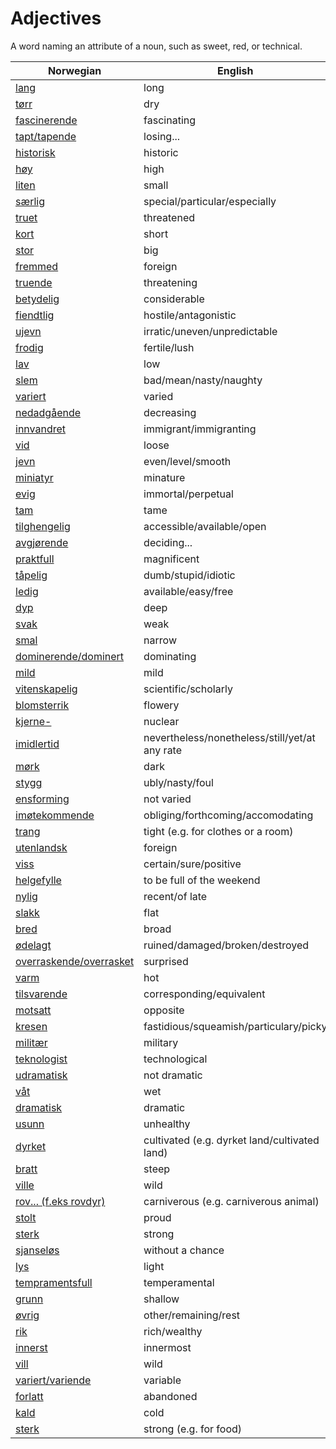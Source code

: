 # Adjectives

A word naming an attribute of a noun, such as sweet, red, or technical.

| Norwegian | English |
| --- | --- |
| [lang](https://www.ordnett.no/search?language=no&phrase=lang) | long |
| [tørr](https://www.ordnett.no/search?language=no&phrase=tørr) | dry |
| [fascinerende](https://www.ordnett.no/search?language=no&phrase=fascinerende) | fascinating |
| [tapt/tapende](https://www.ordnett.no/search?language=no&phrase=tapt/tapende) | losing... |
| [historisk](https://www.ordnett.no/search?language=no&phrase=historisk) | historic |
| [høy](https://www.ordnett.no/search?language=no&phrase=høy) | high |
| [liten](https://www.ordnett.no/search?language=no&phrase=liten) | small |
| [særlig](https://www.ordnett.no/search?language=no&phrase=særlig) | special/particular/especially |
| [truet](https://www.ordnett.no/search?language=no&phrase=truet) | threatened |
| [kort](https://www.ordnett.no/search?language=no&phrase=kort) | short |
| [stor](https://www.ordnett.no/search?language=no&phrase=stor) | big |
| [fremmed](https://www.ordnett.no/search?language=no&phrase=fremmed) | foreign |
| [truende](https://www.ordnett.no/search?language=no&phrase=truende) | threatening |
| [betydelig](https://www.ordnett.no/search?language=no&phrase=betydelig) | considerable |
| [fiendtlig](https://www.ordnett.no/search?language=no&phrase=fiendtlig) | hostile/antagonistic |
| [ujevn](https://www.ordnett.no/search?language=no&phrase=ujevn) | irratic/uneven/unpredictable |
| [frodig](https://www.ordnett.no/search?language=no&phrase=frodig) | fertile/lush |
| [lav](https://www.ordnett.no/search?language=no&phrase=lav) | low |
| [slem](https://www.ordnett.no/search?language=no&phrase=slem) | bad/mean/nasty/naughty |
| [variert](https://www.ordnett.no/search?language=no&phrase=variert) | varied |
| [nedadgående](https://www.ordnett.no/search?language=no&phrase=nedadgående) | decreasing |
| [innvandret](https://www.ordnett.no/search?language=no&phrase=innvandret) | immigrant/immigranting |
| [vid](https://www.ordnett.no/search?language=no&phrase=vid) | loose |
| [jevn](https://www.ordnett.no/search?language=no&phrase=jevn) | even/level/smooth |
| [miniatyr](https://www.ordnett.no/search?language=no&phrase=miniatyr) | minature |
| [evig](https://www.ordnett.no/search?language=no&phrase=evig) | immortal/perpetual |
| [tam](https://www.ordnett.no/search?language=no&phrase=tam) | tame |
| [tilghengelig](https://www.ordnett.no/search?language=no&phrase=tilghengelig) | accessible/available/open |
| [avgjørende](https://www.ordnett.no/search?language=no&phrase=avgjørende) | deciding... |
| [praktfull](https://www.ordnett.no/search?language=no&phrase=praktfull) | magnificent |
| [tåpelig](https://www.ordnett.no/search?language=no&phrase=tåpelig) | dumb/stupid/idiotic |
| [ledig](https://www.ordnett.no/search?language=no&phrase=ledig) | available/easy/free |
| [dyp](https://www.ordnett.no/search?language=no&phrase=dyp) | deep |
| [svak](https://www.ordnett.no/search?language=no&phrase=svak) | weak |
| [smal](https://www.ordnett.no/search?language=no&phrase=smal) | narrow |
| [dominerende/dominert](https://www.ordnett.no/search?language=no&phrase=dominerende/dominert) | dominating |
| [mild](https://www.ordnett.no/search?language=no&phrase=mild) | mild |
| [vitenskapelig](https://www.ordnett.no/search?language=no&phrase=vitenskapelig) | scientific/scholarly |
| [blomsterrik](https://www.ordnett.no/search?language=no&phrase=blomsterrik) | flowery |
| [kjerne-](https://www.ordnett.no/search?language=no&phrase=kjerne-) | nuclear |
| [imidlertid](https://www.ordnett.no/search?language=no&phrase=imidlertid) | nevertheless/nonetheless/still/yet/at any rate |
| [mørk](https://www.ordnett.no/search?language=no&phrase=mørk) | dark |
| [stygg](https://www.ordnett.no/search?language=no&phrase=stygg) | ubly/nasty/foul |
| [ensforming](https://www.ordnett.no/search?language=no&phrase=ensforming) | not varied |
| [imøtekommende](https://www.ordnett.no/search?language=no&phrase=imøtekommende) | obliging/forthcoming/accomodating |
| [trang](https://www.ordnett.no/search?language=no&phrase=trang) | tight (e.g. for clothes or a room) |
| [utenlandsk](https://www.ordnett.no/search?language=no&phrase=utenlandsk) | foreign |
| [viss](https://www.ordnett.no/search?language=no&phrase=viss) | certain/sure/positive |
| [helgefylle](https://www.ordnett.no/search?language=no&phrase=helgefylle) | to be full of the weekend |
| [nylig](https://www.ordnett.no/search?language=no&phrase=nylig) | recent/of late |
| [slakk](https://www.ordnett.no/search?language=no&phrase=slakk) | flat |
| [bred](https://www.ordnett.no/search?language=no&phrase=bred) | broad |
| [ødelagt](https://www.ordnett.no/search?language=no&phrase=ødelagt) | ruined/damaged/broken/destroyed |
| [overraskende/overrasket](https://www.ordnett.no/search?language=no&phrase=overraskende/overrasket) | surprised |
| [varm](https://www.ordnett.no/search?language=no&phrase=varm) | hot |
| [tilsvarende](https://www.ordnett.no/search?language=no&phrase=tilsvarende) | corresponding/equivalent |
| [motsatt](https://www.ordnett.no/search?language=no&phrase=motsatt) | opposite |
| [kresen](https://www.ordnett.no/search?language=no&phrase=kresen) | fastidious/squeamish/particulary/picky |
| [militær](https://www.ordnett.no/search?language=no&phrase=militær) | military |
| [teknologist](https://www.ordnett.no/search?language=no&phrase=teknologist) | technological |
| [udramatisk](https://www.ordnett.no/search?language=no&phrase=udramatisk) | not dramatic |
| [våt](https://www.ordnett.no/search?language=no&phrase=våt) | wet |
| [dramatisk](https://www.ordnett.no/search?language=no&phrase=dramatisk) | dramatic |
| [usunn](https://www.ordnett.no/search?language=no&phrase=usunn) | unhealthy |
| [dyrket](https://www.ordnett.no/search?language=no&phrase=dyrket) | cultivated (e.g. dyrket land/cultivated land) |
| [bratt](https://www.ordnett.no/search?language=no&phrase=bratt) | steep |
| [ville](https://www.ordnett.no/search?language=no&phrase=ville) | wild |
| [rov... (f.eks rovdyr)](https://www.ordnett.no/search?language=no&phrase=rov...%20(f.eks%20rovdyr)) | carniverous (e.g. carniverous animal) |
| [stolt](https://www.ordnett.no/search?language=no&phrase=stolt) | proud |
| [sterk](https://www.ordnett.no/search?language=no&phrase=sterk) | strong |
| [sjanseløs](https://www.ordnett.no/search?language=no&phrase=sjanseløs) | without a chance |
| [lys](https://www.ordnett.no/search?language=no&phrase=lys) | light |
| [tempramentsfull](https://www.ordnett.no/search?language=no&phrase=tempramentsfull) | temperamental |
| [grunn](https://www.ordnett.no/search?language=no&phrase=grunn) | shallow |
| [øvrig](https://www.ordnett.no/search?language=no&phrase=øvrig) | other/remaining/rest |
| [rik](https://www.ordnett.no/search?language=no&phrase=rik) | rich/wealthy |
| [innerst](https://www.ordnett.no/search?language=no&phrase=innerst) | innermost |
| [vill](https://www.ordnett.no/search?language=no&phrase=vill) | wild |
| [variert/variende](https://www.ordnett.no/search?language=no&phrase=variert/variende) | variable |
| [forlatt](https://www.ordnett.no/search?language=no&phrase=forlatt) | abandoned |
| [kald](https://www.ordnett.no/search?language=no&phrase=kald) | cold |
| [sterk](https://www.ordnett.no/search?language=no&phrase=sterk) | strong (e.g. for food) |

